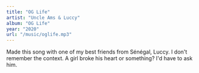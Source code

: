 ```yaml
---
title: "OG Life"
artist: "Uncle Ams & Luccy"
album: "OG Life"
year: "2020"
url: "/music/oglife.mp3"
---
```


Made this song with one of my best friends from Sénégal, Luccy. I don't remember the context. A girl broke his heart or something? I'd have to ask him.